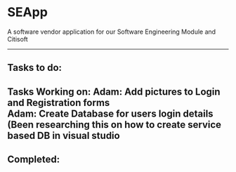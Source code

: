 # SEApp
A software vendor application for our Software Engineering Module and Citisoft

-------------------------------------------------------------------------------------------------------------
**Tasks to do:** <br>
-------------------------------------------------------------------------------------------------------------
**Tasks Working on:**
Adam: Add pictures to Login and Registration forms <br>
Adam: Create Database for users login details (Been researching this on how to create service based DB in visual studio <br>
-------------------------------------------------------------------------------------------------------------
**Completed:**
-------------------------------------------------------------------------------------------------------------
